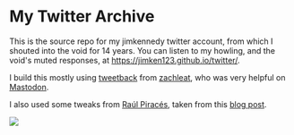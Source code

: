 # My Twitter Archive

This is the source repo for my jimkennedy twitter account, from which I shouted into the void for 14 years. You can listen to my howling, and the void's muted responses, at https://jimken123.github.io/twitter/.

I build this mostly using [tweetback](https://github.com/tweetback/tweetback) from [zachleat](https://github.com/zachleat), who was very helpful on [Mastodon](@zachleat@zachleat.com).

I also used some tweaks from [Raúl Piracés](https://github.com/piraces), taken from this [blog post](https://piraces.dev/posts/twitter-own-archive-updated/).

![]([image.png](https://mananamanana.com/avatar.png)https://mananamanana.com/avatar.png)
